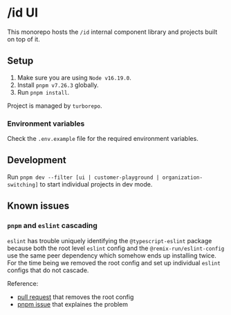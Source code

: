 # /id UI

This monorepo hosts the `/id` internal component library and projects built on top of it.

## Setup
1. Make sure you are using `Node v16.19.0`.
2. Install `pnpm v7.26.3` globally.
3. Run `pnpm install`.
  
Project is managed by `turborepo`.

### Environment variables

Check the `.env.example` file for the required environment variables.

## Development

Run `pnpm dev --filter [ui | customer-playground | organization-switching]` to start individual projects in dev mode.

## Known issues

### `pnpm` and `eslint` cascading

`eslint` has trouble uniquely identifying the `@typescript-eslint` package because both the root level `eslint` config and the `@remix-run/eslint-config` use the same peer dependency which somehow ends up installing twice. For the time being we removed the root config and set up individual `eslint` configs that do not cascade.

Reference:

- [pull request](https://github.com/slashid/ui/pull/7) that removes the root config
- [pnpm issue](https://github.com/pnpm/pnpm/issues/4619) that explaines the problem

